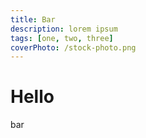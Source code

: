 ```yaml
---
title: Bar
description: lorem ipsum
tags: [one, two, three]
coverPhoto: /stock-photo.png
---
```


# Hello

bar
